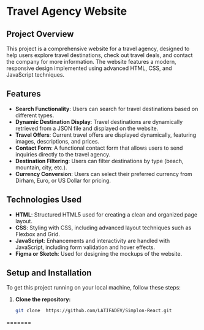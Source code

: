 # Travel Agency Website


## Project Overview
This project is a comprehensive website for a travel agency, designed to help users explore travel destinations, check out travel deals, and contact the company for more information. The website features a modern, responsive design implemented using advanced HTML, CSS, and JavaScript techniques.

## Features
- **Search Functionality**: Users can search for travel destinations based on different types.
- **Dynamic Destination Display**: Travel destinations are dynamically retrieved from a JSON file and displayed on the website.
- **Travel Offers**: Current travel offers are displayed dynamically, featuring images, descriptions, and prices.
- **Contact Form**: A functional contact form that allows users to send inquiries directly to the travel agency.
- **Destination Filtering**: Users can filter destinations by type (beach, mountain, city, etc.).
- **Currency Conversion**: Users can select their preferred currency from Dirham, Euro, or US Dollar for pricing.

## Technologies Used
- **HTML**: Structured HTML5 used for creating a clean and organized page layout.
- **CSS**: Styling with CSS, including advanced layout techniques such as Flexbox and Grid.
- **JavaScript**: Enhancements and interactivity are handled with JavaScript, including form validation and hover effects.
- **Figma or Sketch**: Used for designing the mockups of the website.

## Setup and Installation
To get this project running on your local machine, follow these steps:

1. **Clone the repository:**
   ```bash
   git clone  https://github.com/LATIFADEV/Simplon-React.git
=======

